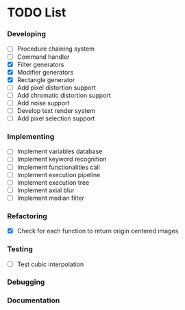 # TODO List

### Developing
- [ ] Procedure chaining system
- [ ] Command handler
- [x] Filter generators
- [x] Modifier generators
- [x] Rectangle generator
- [ ] Add pixel distortion support
- [ ] Add chromatic distortion support
- [ ] Add noise support
- [ ] Develop text render system
- [ ] Add pixel selection support

### Implementing
- [ ] Implement variables database
- [ ] Implement keyword recognition
- [ ] Implement functionalities call
- [ ] Implement execution pipeline
- [ ] Implement execution tree
- [ ] Implement axial blur
- [ ] Implement median filter

### Refactoring
- [x] Check for each function to return origin centered images

### Testing
- [ ] Test cubic interpolation

### Debugging

### Documentation

